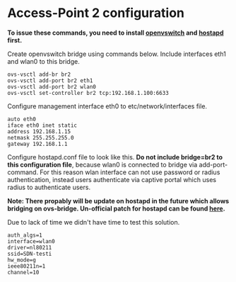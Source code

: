# Access-Point 2 configuration


__To issue these commands, you need to install [openvswitch](https://cybertrust.labranet.jamk.fi/cf2017/overflow/blob/master/RaspberryAccessPoint/README.md#openvswitch-installation) and [hostapd](https://cybertrust.labranet.jamk.fi/cf2017/overflow/blob/master/RaspberryAccessPoint/README.md#hostapd-configuration) first.__

Create openvswitch bridge using commands below. Include interfaces eth1 and wlan0 to this bridge.

```
ovs-vsctl add-br br2
ovs-vsctl add-port br2 eth1
ovs-vsctl add-port br2 wlan0
ovs-vsctl set-controller br2 tcp:192.168.1.100:6633
```

Configure management interface eth0 to etc/network/interfaces file. 
```
auto eth0
iface eth0 inet static
address 192.168.1.15
netmask 255.255.255.0
gateway 192.168.1.1
```

Configure hostapd.conf file to look like this. __Do not include bridge=br2 to this configuration file__, because wlan0 is connected to bridge via add-port- command. For this reason wlan interface can not use password or radius authentication, instead users authenticate via captive portal which uses radius to authenticate users.

__Note: There propably will be update on hostapd in the future which allows bridging on ovs-bridge. Un-official patch for hostapd can be found [here](https://github.com/helmut-jacob/hostapd).__

Due to lack of time we didn't have time to test this solution.
```
auth_algs=1
interface=wlan0
driver=nl80211
ssid=SDN-testi
hw_mode=g
ieee80211n=1
channel=10
```

